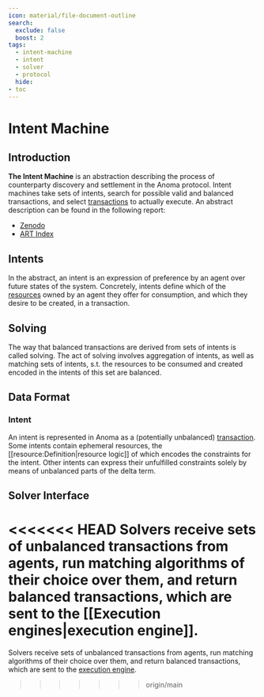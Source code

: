 ```yaml
---
icon: material/file-document-outline
search:
  exclude: false
  boost: 2
tags:
  - intent-machine
  - intent
  - solver
  - protocol
  hide:
- toc
---
```


# Intent Machine
## Introduction

**The Intent Machine** is an abstraction describing the process of counterparty discovery and settlement in the Anoma protocol. Intent machines take sets of intents, search for possible valid and balanced transactions, and select [transactions](../resource_machine/transaction.md) to actually execute. An abstract description can be found in the following report:

- [Zenodo](https://zenodo.org/records/10654543)
- [ART Index](https://art.anoma.net/list.html#paper-10654543)

## Intents
In the abstract, an intent is an expression of preference by an agent over future states of the system. Concretely, intents define which of the [resources](../resource_machine/index.md) owned by an agent they offer for consumption, and which they desire to be created, in a transaction.

## Solving
The way that balanced transactions are derived from sets of intents is called solving. The act of solving involves aggregation of intents, as well as matching sets of intents, s.t. the resources to be consumed and created encoded in the intents of this set are balanced.

## Data Format
### Intent
An intent is represented in Anoma as a (potentially unbalanced) [transaction](../resource_machine/transaction.md). Some intents contain ephemeral resources, the [[resource:Definition|resource logic]] of which encodes the constraints for the intent. Other intents can express their unfulfilled constraints solely by means of unbalanced parts of the delta term.

## Solver Interface
<<<<<<< HEAD
Solvers receive sets of unbalanced transactions from agents, run matching
algorithms of their choice over them, and return balanced transactions, which
are sent to the [[Execution engines|execution engine]].
=======
Solvers receive sets of unbalanced transactions from agents, run matching algorithms of their choice over them, and return balanced transactions, which are sent to the [execution engine](../../arch/node/ordering/execution/index.md).
>>>>>>> origin/main
